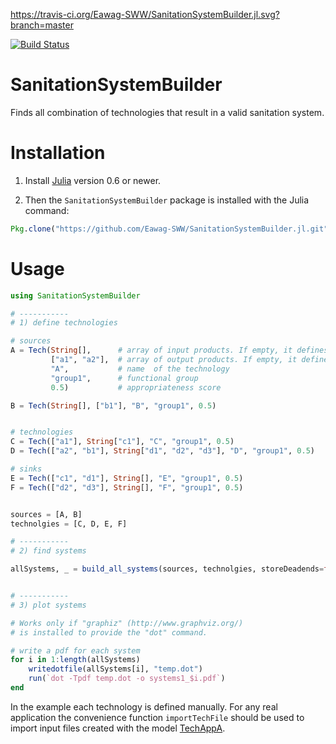 https://travis-ci.org/Eawag-SWW/SanitationSystemBuilder.jl.svg?branch=master

[![Build Status](https://travis-ci.org/Eawag-SWW/SanitationSystemBuilder.jl.svg?branch=master)](https://travis-ci.org/Eawag-SWW/SanitationSystemBuilder.jl)

# SanitationSystemBuilder

Finds all combination of technologies that result in a valid
sanitation system.


# Installation

1. Install [Julia](https://julialang.org/) version 0.6 or newer.

2. Then the `SanitationSystemBuilder` package is installed with the Julia command:
```Julia
Pkg.clone("https://github.com/Eawag-SWW/SanitationSystemBuilder.jl.git")
```

# Usage

```Julia
using SanitationSystemBuilder

# -----------
# 1) define technologies

# sources
A = Tech(String[],      # array of input products. If empty, it defines a source.
         ["a1", "a2"],  # array of output products. If empty, it defines a sink.
         "A",           # name  of the technology
         "group1",      # functional group
         0.5)           # appropriateness score

B = Tech(String[], ["b1"], "B", "group1", 0.5)


# technologies
C = Tech(["a1"], String["c1"], "C", "group1", 0.5)
D = Tech(["a2", "b1"], String["d1", "d2", "d3"], "D", "group1", 0.5)

# sinks
E = Tech(["c1", "d1"], String[], "E", "group1", 0.5)
F = Tech(["d2", "d3"], String[], "F", "group1", 0.5)


sources = [A, B]
technolgies = [C, D, E, F]

# -----------
# 2) find systems

allSystems, _ = build_all_systems(sources, technolgies, storeDeadends=false)


# -----------
# 3) plot systems

# Works only if "graphiz" (http://www.graphviz.org/)
# is installed to provide the "dot" command.

# write a pdf for each system
for i in 1:length(allSystems)
    writedotfile(allSystems[i], "temp.dot")
    run(`dot -Tpdf temp.dot -o systems1_$i.pdf`)
end

```

In the example each technology is defined manually. For any real
application the convenience function `importTechFile` should be used
to import input files created with the model [TechAppA](https://github.com/Eawag-SWW/TechAppA).
